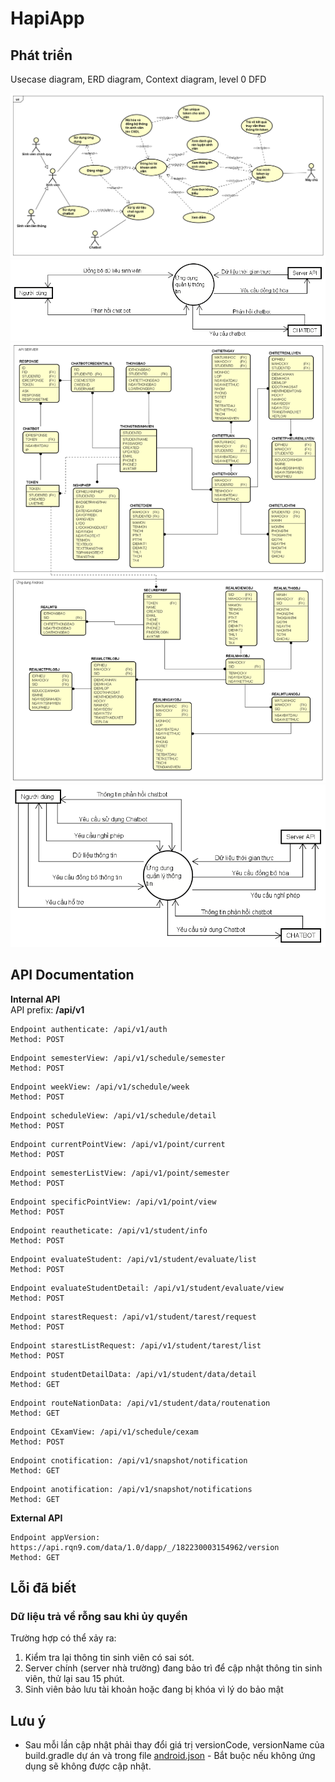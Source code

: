 # HapiApp
## Phát triển
Usecase diagram, ERD diagram, Context diagram, level 0 DFD
  
![usecase_diagram.png](https://github.com/lesongvi/HapiApp/raw/main/images/usecase_diagram.png)
![ContextDiagram.png](https://github.com/lesongvi/HapiApp/raw/main/images/ContextDiagram.png)
![ERD_diagram.png](https://github.com/lesongvi/HapiApp/raw/main/images/ERD_diagram.png)
![0.png](https://github.com/lesongvi/HapiApp/raw/main/images/0.png)

## API Documentation
  
**Internal API**  
API prefix: **/api/v1**
```
Endpoint authenticate: /api/v1/auth
Method: POST
```
```
Endpoint semesterView: /api/v1/schedule/semester
Method: POST
```
```
Endpoint weekView: /api/v1/schedule/week
Method: POST
```
```
Endpoint scheduleView: /api/v1/schedule/detail
Method: POST
```
```
Endpoint currentPointView: /api/v1/point/current
Method: POST
```
```
Endpoint semesterListView: /api/v1/point/semester
Method: POST
```
```
Endpoint specificPointView: /api/v1/point/view
Method: POST
```
```
Endpoint reautheticate: /api/v1/student/info
Method: POST
```
```
Endpoint evaluateStudent: /api/v1/student/evaluate/list
Method: POST
```
```
Endpoint evaluateStudentDetail: /api/v1/student/evaluate/view
Method: POST
```
```
Endpoint starestRequest: /api/v1/student/tarest/request
Method: POST
```
```
Endpoint starestListRequest: /api/v1/student/tarest/list
Method: POST
```
```
Endpoint studentDetailData: /api/v1/student/data/detail
Method: GET
```
```
Endpoint routeNationData: /api/v1/student/data/routenation
Method: GET
```
```
Endpoint CExamView: /api/v1/schedule/cexam
Method: POST
```
```
Endpoint cnotification: /api/v1/snapshot/notification
Method: GET
```
```
Endpoint anotification: /api/v1/snapshot/notifications
Method: GET
```
  
**External API**
```
Endpoint appVersion: https://api.rqn9.com/data/1.0/dapp/_/182230003154962/version
Method: GET
```

## Lỗi đã biết
### Dữ liệu trả về rỗng sau khi ủy quyền
Trường hợp có thể xảy ra:
1. Kiểm tra lại thông tin sinh viên có sai sót.
1. Server chính (server nhà trường) đang bảo trì để cập nhật thông tin sinh viên, thử lại sau 15 phút.
1. Sinh viên bảo lưu tài khoản hoặc đang bị khóa vì lý do bảo mật

## Lưu ý
- Sau mỗi lần cập nhật phải thay đổi giá trị versionCode, versionName của build.gradle dự án và trong file [android.json](https://github.com/lesongvi/HapiApp/blob/main/helper/appVersion/android.json) - Bắt buộc nếu không ứng dụng sẽ không được cập nhật.